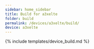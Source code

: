 ```yaml
---
sidebar: home_sidebar
title: Build for a3xelte
folder: build
permalink: /devices/a3xelte/build/
device: a3xelte
---
```

{% include templates/device_build.md %}
